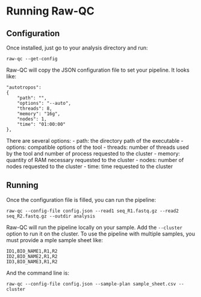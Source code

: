 # Running Raw-QC

## Configuration

Once installed, just go to your analysis directory and run:
```
raw-qc --get-config
```
Raw-QC will copy the JSON configuration file to set your pipeline. It looks like:
```
"autotropos":
{
    "path": "",
    "options": "--auto",
    "threads": 8,
    "memory": "16g",
    "nodes": 1,
    "time": "01:00:00"
},
```
There are several options:
    - path: the directory path of the executable
    - options: compatible options of the tool
    - threads: number of threads used by the tool and number of process requested to the cluster
    - memory: quantity of RAM necessary requested to the cluster
    - nodes: number of nodes requested to the cluster
    - time: time requested to the cluster

## Running

Once the configuration file is filled, you can run the pipeline:
```
raw-qc --config-file config.json --read1 seq_R1.fastq.gz --read2 seq_R2.fastq.gz --outdir analysis
```
Raw-QC will run the pipeline locally on your sample. Add the `--cluster` option to run it on the cluster.
To use the pipeline with multiple samples, you must provide a mple sample sheet like:
```
ID1,BIO_NAME1,R1,R2
ID2,BIO_NAME2,R1,R2
ID3,BIO_NAME3,R1,R2
```
And the command line is:
```
raw-qc --config-file config.json --sample-plan sample_sheet.csv --cluster
```
